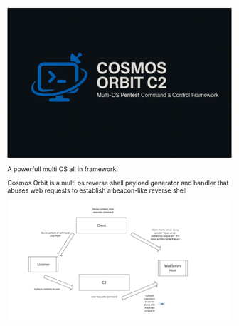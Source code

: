 ![Banner](Banner1.png)

A powerfull multi OS all in framework.

Cosmos Orbit is a multi os reverse shell payload generator and handler that abuses web requests to establish a beacon-like reverse shell

![Example](Diagram.png)
